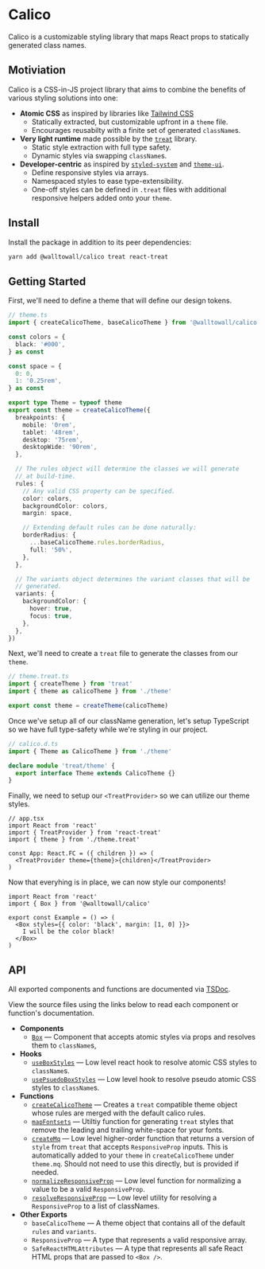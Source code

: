 # Calico

Calico is a customizable styling library that maps React props to statically
generated class names.

## Motiviation

Calico is a CSS-in-JS project library that aims to combine the benefits of
various styling solutions into one:

- **Atomic CSS** as inspired by libraries like
  [Tailwind CSS](https://tailwindcss.com)
  - Statically extracted, but customizable upfront in a `theme` file.
  - Encourages reusabilty with a finite set of generated `className`s.
- **Very light runtime** made possible by the
  [`treat`](https://seek-oss.github.io/treat/) library.
  - Static style extraction with full type safety.
  - Dynamic styles via swapping `className`s.
- **Developer-centric** as inspired by
  [`styled-system`](https://styled-system.com) and
  [`theme-ui`](https://theme-ui.com).
  - Define responsive styles via arrays.
  - Namespaced styles to ease type-extensibility.
  - One-off styles can be defined in `.treat` files with additional responsive
    helpers added onto your `theme`.

## Install

Install the package in addition to its peer dependencies:

```bash
yarn add @walltowall/calico treat react-treat
```

## Getting Started

First, we'll need to define a theme that will define our design tokens.

```ts
// theme.ts
import { createCalicoTheme, baseCalicoTheme } from '@walltowall/calico'

const colors = {
  black: '#000',
} as const

const space = {
  0: 0,
  1: '0.25rem',
} as const

export type Theme = typeof theme
export const theme = createCalicoTheme({
  breakpoints: {
    mobile: '0rem',
    tablet: '48rem',
    desktop: '75rem',
    desktopWide: '90rem',
  },

  // The rules object will determine the classes we will generate
  // at build-time.
  rules: {
    // Any valid CSS property can be specified.
    color: colors,
    backgroundColor: colors,
    margin: space,

    // Extending default rules can be done naturally:
    borderRadius: {
      ...baseCalicoTheme.rules.borderRadius,
      full: '50%',
    },
  },

  // The variants object determines the variant classes that will be
  // generated.
  variants: {
    backgroundColor: {
      hover: true,
      focus: true,
    },
  },
})
```

Next, we'll need to create a `treat` file to generate the classes from our
`theme`.

```ts
// theme.treat.ts
import { createTheme } from 'treat'
import { theme as calicoTheme } from './theme'

export const theme = createTheme(calicoTheme)
```

Once we've setup all of our className generation, let's setup TypeScript so we
have full type-safety while we're styling in our project.

```ts
// calico.d.ts
import { Theme as CalicoTheme } from './theme'

declare module 'treat/theme' {
  export interface Theme extends CalicoTheme {}
}
```

Finally, we need to setup our `<TreatProvider>` so we can utilize our theme
styles.

```tsx
// app.tsx
import React from 'react'
import { TreatProvider } from 'react-treat'
import { theme } from './theme.treat'

const App: React.FC = ({ children }) => (
  <TreatProvider theme={theme}>{children}</TreatProvider>
)
```

Now that everyhing is in place, we can now style our components!

```tsx
import React from 'react'
import { Box } from '@walltowall/calico'

export const Example = () => (
  <Box styles={{ color: 'black', margin: [1, 0] }}>
    I will be the color black!
  </Box>
)
```

## API

All exported components and functions are documented via
[TSDoc](https://github.com/microsoft/tsdoc).

View the source files using the links below to read each component or function's
documentation.

- **Components**
  - [`Box`](./src/Box.tsx) — Component that accepts atomic styles via props and
    resolves them to `className`s,
- **Hooks**
  - [`useBoxStyles`](./src/useBoxStyles.ts) — Low level react hook to resolve
    atomic CSS styles to `className`s.
  - [`usePsuedoBoxStyles`](./src/useBoxStyles.ts) — Low level hook to resolve
    pseudo atomic CSS styles to `className`s.
- **Functions**
  - [`createCalicoTheme`](./src/createCalicoTheme.ts) — Creates a `treat`
    compatible theme object whose rules are merged with the default calico
    rules.
  - [`mapFontsets`](./src/mapFontsets.ts) — Utiltiy function for generating
    `treat` styles that remove the leading and trailing white-space for your
    fonts.
  - [`createMq`](./src/createMq.ts) — Low level higher-order function that
    returns a version of `style` from `treat` that accepts `ResponsiveProp`
    inputs. This is automatically added to your `theme` in `createCalicoTheme`
    under `theme.mq`. Should not need to use this directly, but is provided if
    needed.
  - [`normalizeResponsiveProp`](./src/utils.ts) — Low level function for
    normalizing a value to be a valid `ResponsiveProp`.
  - [`resolveResponsiveProp`](./src/utils.ts) — Low level utility for resolving
    a `ResponsiveProp` to a list of classNames.
- **Other Exports**
  - `baseCalicoTheme` — A theme object that contains all of the default `rules`
    and `variants`.
  - `ResponsiveProp` — A type that represents a valid responsive array.
  - `SafeReactHTMLAttributes` — A type that represents all safe React HTML props
    that are passed to `<Box />`.

